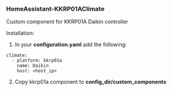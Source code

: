 ### HomeAssistant-KKRP01AClimate
Custom component for KKRP01A Daikin controller

Installation:

1. In your **configuration.yaml** add the following:

```
climate:
  - platform: kkrp01a
    name: Daikin
    host: <host_ip>
```    

2. Copy kkrp01a component to **config_dir/custom_components**    
